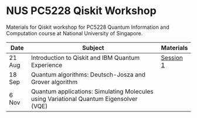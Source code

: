 # NUS PC5228 Qiskit Workshop
Materials for Qiskit workshop for PC5228 Quantum Information and Computation course at National University of Singapore.

| Date   | Subject                                                                                |Materials|
|--------|----------------------------------------------------------------------------------------|---------|
| 21 Aug | Introduction to Qiskit and IBM Quantum Experience                                      |[Session 1](/Session-1)         |
| 18 Sep | Quantum algorithms: Deutsch-Josza and Grover algorithm                                 |         |
| 6 Nov  | Quantum applications: Simulating Molecules using Variational Quantum Eigensolver (VQE) |         |